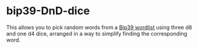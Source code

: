 # bip39-DnD-dice

This allows you to pick random words from a [Bip39 wordlist](https://github.com/bitcoin/bips/blob/master/bip-0039/english.txt) using three d8 and one d4 dice, arranged in a way to simplify finding the corresponding word.
